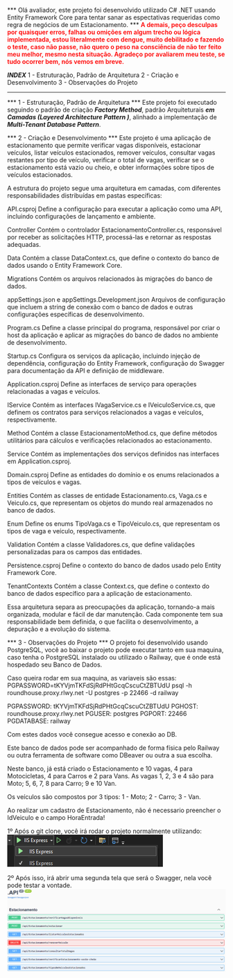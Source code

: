 *** Olá avaliador, este projeto foi desenvolvido utilizado C# .NET usando Entity Framework Core para tentar sanar as espectativas requeridas como regra de negócios de um Estacionamento. ***
**<span style="color:red; font-weight: 600">
A demais, peço desculpas por quaisquer erros, falhas ou omições em algum trecho ou lógica implementada, estou literalmente com dengue, muito debilitado e fazendo o teste, caso não passe, não quero o peso na consciência de não ter feito meu melhor, mesmo nesta situação. Agradeço por avaliarem meu teste, se tudo ocorrer bem, nós vemos em breve.
</span>**


***INDEX***
1 - Estruturação, Padrão de Arquitetura 
2 - Criação e Desenvolvimento
3 - Observações do Projeto

**********************************************************************************************************************************************

*** 1 - Estruturação, Padrão de Arquitetura ***
Este projeto foi executado seguindo o padrão de criação ***Factory Method***, padrão Arquiteturais  ***em Camadas (Layered Architecture Pattern )***,
alinhado a implementação de ***Multi-Tenant Database Pattern***.

*** 2 - Criação e Desenvolvimento ***
Este projeto é uma aplicação de estacionamento que permite verificar vagas disponíveis, estacionar veículos, listar veículos estacionados, remover veículos, consultar vagas restantes por tipo de veículo, verificar o total de vagas, verificar se o estacionamento está vazio ou cheio, e obter informações sobre tipos de veículos estacionados.

A estrutura do projeto segue uma arquitetura em camadas, com diferentes responsabilidades distribuídas em pastas específicas:

API.csproj
Define a configuração para executar a aplicação como uma API, incluindo configurações de lançamento e ambiente.

Controller
Contém o controlador EstacionamentoController.cs, responsável por receber as solicitações HTTP, processá-las e retornar as respostas adequadas.

Data
Contém a classe DataContext.cs, que define o contexto do banco de dados usando o Entity Framework Core.

Migrations
Contém os arquivos relacionados às migrações do banco de dados.

appSettings.json e appSettings.Development.json
Arquivos de configuração que incluem a string de conexão com o banco de dados e outras configurações específicas de desenvolvimento.

Program.cs
Define a classe principal do programa, responsável por criar o host da aplicação e aplicar as migrações do banco de dados no ambiente de desenvolvimento.

Startup.cs
Configura os serviços da aplicação, incluindo injeção de dependência, configuração do Entity Framework, configuração do Swagger para documentação da API e definição de middleware.

Application.csproj
Define as interfaces de serviço para operações relacionadas a vagas e veículos.

IService
Contém as interfaces IVagaService.cs e IVeiculoService.cs, que definem os contratos para serviços relacionados a vagas e veículos, respectivamente.

Method
Contém a classe EstacionamentoMethod.cs, que define métodos utilitários para cálculos e verificações relacionados ao estacionamento.

Service
Contém as implementações dos serviços definidos nas interfaces em Application.csproj.

Domain.csproj
Define as entidades do domínio e os enums relacionados a tipos de veículos e vagas.

Entities
Contém as classes de entidade Estacionamento.cs, Vaga.cs e Veiculo.cs, que representam os objetos do mundo real armazenados no banco de dados.

Enum
Define os enums TipoVaga.cs e TipoVeiculo.cs, que representam os tipos de vaga e veículo, respectivamente.

Validation
Contém a classe Validadores.cs, que define validações personalizadas para os campos das entidades.

Persistence.csproj
Define o contexto do banco de dados usado pelo Entity Framework Core.

TenantContexts
Contém a classe Context.cs, que define o contexto do banco de dados específico para a aplicação de estacionamento.

Essa arquitetura separa as preocupações da aplicação, tornando-a mais organizada, modular e fácil de dar manutenção. Cada componente tem sua responsabilidade bem definida, o que facilita o desenvolvimento, a depuração e a evolução do sistema.

*** 3 - Observações do Projeto ***
O projeto foi desenvolvido usando PostgreSQL, você ao baixar o projeto pode executar tanto em sua maquina, caso tenha o PostgreSQL instalado ou utilizado o Railway,
que é onde está hospedado seu Banco de Dados.

Caso queira rodar em sua maquina, as variaveis são essas:
PGPASSWORD=tKYVjmTKFdSjRdPHtGcqCscuCtZBTUdU psql -h roundhouse.proxy.rlwy.net -U postgres -p 22466 -d railway

PGPASSWORD: tKYVjmTKFdSjRdPHtGcqCscuCtZBTUdU
PGHOST: roundhouse.proxy.rlwy.net
PGUSER: postgres
PGPORT: 22466
PGDATABASE: railway

Com estes dados você consegue acesso e conexão ao DB.

Este banco de dados pode ser acompanhado de forma física pelo Railway ou outra ferramenta de software como DBeaver ou outra a sua escolha.

Neste banco, já está criado o Estacionamento e 10 vagas, 4 para Motocicletas, 4 para Carros e 2 para Vans.
As vagas 1, 2, 3 e 4 são para Moto;
5, 6, 7, 8 para Carro;
9 e 10 Van.

Os veículos são compostos por 3 tipos:
1 - Moto;
2 - Carro;
3 - Van.

Ao realizar um cadastro de Estacionamento, não é necessario preencher o IdVeiculo e o campo HoraEntrada!

1º Após o git clone, você irá rodar o projeto normalmente utilizando:
![Exemplo](./src/IIS%20Express.png)

2º Após isso, irá abrir uma segunda tela que será o Swagger, nela você pode testar a vontade.
![Exemplo](./src/Swagger.png)